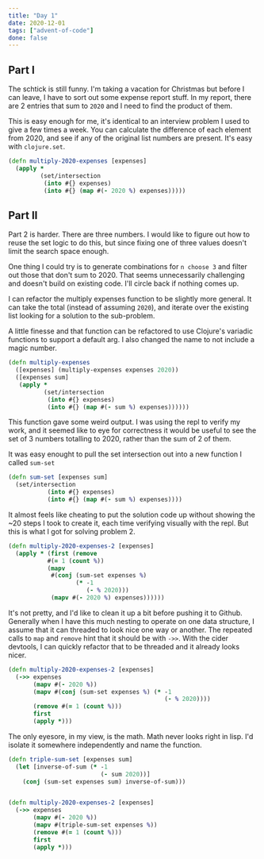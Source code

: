 ```yaml
---
title: "Day 1"
date: 2020-12-01
tags: ["advent-of-code"]
done: false
---
```


## Part I

The schtick is still funny.  I'm taking a vacation for Christmas but before I
can leave, I have to sort out some expense report stuff.  In my report, there
are 2 entries that sum to `2020` and I need to find the product of them.

This is easy enough for me, it's identical to an interview problem I used to
give a few times a week.  You can calculate the difference of each element from
2020, and see if any of the original list numbers are present.  It's easy with
`clojure.set`.

```clojure
(defn multiply-2020-expenses [expenses]
  (apply *
         (set/intersection
          (into #{} expenses)
          (into #{} (map #(- 2020 %) expenses)))))
```

## Part II

Part 2 is harder.  There are three numbers.  I would like to figure out how to
reuse the set logic to do this, but since fixing one of three values doesn't
limit the search space enough.

One thing I could try is to generate combinations for `n choose 3` and filter
out those that don't sum to 2020.  That seems unnecessarily challenging and
doesn't build on existing code. I'll circle back if nothing comes up.

I can refactor the multiply expenses function to be slightly more general.  It
can take the total (instead of assuming `2020`), and iterate over the existing
list looking for a solution to the sub-problem.

A little finesse and that function can be refactored to use Clojure's variadic
functions to support a default arg.  I also changed the name to not include a
magic number.

```clojure
(defn multiply-expenses
  ([expenses] (multiply-expenses expenses 2020))
  ([expenses sum]
   (apply *
          (set/intersection
           (into #{} expenses)
           (into #{} (map #(- sum %) expenses))))))
```

This function gave some weird output.  I was using the repl to verify my work,
and it seemed like to eye for correctness it would be useful to see the set of 3
numbers totalling to 2020, rather than the sum of 2 of them.

It was easy enought to pull the set intersection out into a new function I called `sum-set`

```clojure
(defn sum-set [expenses sum]
  (set/intersection
           (into #{} expenses)
           (into #{} (map #(- sum %) expenses))))
```

It almost feels like cheating to put the solution code up without showing the
~20 steps I took to create it, each time verifying visually with the repl.  But this is what I got for solving problem 2.

```clojure
(defn multiply-2020-expenses-2 [expenses]
  (apply * (first (remove
           #(= 1 (count %))
           (mapv
            #(conj (sum-set expenses %)
                   (* -1
                      (- % 2020)))
            (mapv #(- 2020 %) expenses))))))
```

It's not pretty, and I'd like to clean it up a bit before pushing it to Github.
Generally when I have this much nesting to operate on one data structure, I
assume that it can threaded to look nice one way or another.  The repeated calls
to `map` and `remove` hint that it should be with `->>`.  With the cider
devtools, I can quickly refactor that to be threaded and it already looks nicer.

```clojure
(defn multiply-2020-expenses-2 [expenses]
  (->> expenses
       (mapv #(- 2020 %))
       (mapv #(conj (sum-set expenses %) (* -1
                                            (- % 2020))))
       (remove #(= 1 (count %)))
       first
       (apply *)))
```

The only eyesore, in my view, is the math.  Math never looks right in lisp.  I'd
isolate it somewhere independently and name the function.

```clojure
(defn triple-sum-set [expenses sum]
  (let [inverse-of-sum (* -1
                          (- sum 2020))]
    (conj (sum-set expenses sum) inverse-of-sum)))


(defn multiply-2020-expenses-2 [expenses]
  (->> expenses
       (mapv #(- 2020 %))
       (mapv #(triple-sum-set expenses %))
       (remove #(= 1 (count %)))
       first
       (apply *)))
```

